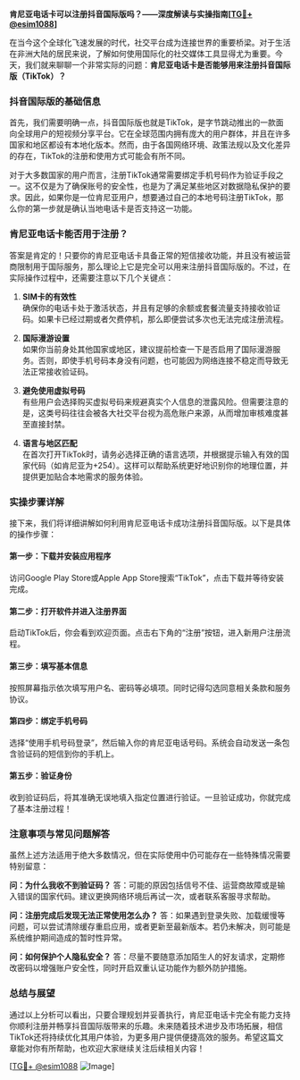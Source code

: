 **肯尼亚电话卡可以注册抖音国际版吗？——深度解读与实操指南[[TG💪+ @esim1088](https://t.me/s/esim1088)]**

在当今这个全球化飞速发展的时代，社交平台成为连接世界的重要桥梁。对于生活在非洲大陆的居民来说，了解如何使用国际化的社交媒体工具显得尤为重要。今天，我们就来聊聊一个非常实际的问题：**肯尼亚电话卡是否能够用来注册抖音国际版（TikTok）？**

### 抖音国际版的基础信息

首先，我们需要明确一点，抖音国际版也就是TikTok，是字节跳动推出的一款面向全球用户的短视频分享平台。它在全球范围内拥有庞大的用户群体，并且在许多国家和地区都设有本地化版本。然而，由于各国网络环境、政策法规以及文化差异的存在，TikTok的注册和使用方式可能会有所不同。

对于大多数国家的用户而言，注册TikTok通常需要绑定手机号码作为验证手段之一。这不仅是为了确保账号的安全性，也是为了满足某些地区对数据隐私保护的要求。因此，如果你是一位肯尼亚用户，想要通过自己的本地号码注册TikTok，那么你的第一步就是确认当地电话卡是否支持这一功能。

### 肯尼亚电话卡能否用于注册？

答案是肯定的！只要你的肯尼亚电话卡具备正常的短信接收功能，并且没有被运营商限制用于国际服务，那么理论上它是完全可以用来注册抖音国际版的。不过，在实际操作过程中，还需要注意以下几个关键点：

1. **SIM卡的有效性**  
   确保你的电话卡处于激活状态，并且有足够的余额或套餐流量支持接收验证码。如果卡已经过期或者欠费停机，那么即便尝试多次也无法完成注册流程。

2. **国际漫游设置**  
   如果你当前身处其他国家或地区，建议提前检查一下是否启用了国际漫游服务。否则，即使手机号码本身没有问题，也可能因为网络连接不稳定而导致无法正常接收验证码。

3. **避免使用虚拟号码**  
   有些用户会选择购买虚拟号码来规避真实个人信息的泄露风险。但需要注意的是，这类号码往往会被各大社交平台视为高危账户来源，从而增加审核难度甚至直接封禁。

4. **语言与地区匹配**  
   在首次打开TikTok时，请务必选择正确的语言选项，并根据提示输入有效的国家代码（如肯尼亚为+254）。这样可以帮助系统更好地识别你的地理位置，并提供更加贴合本地需求的服务体验。

### 实操步骤详解

接下来，我们将详细讲解如何利用肯尼亚电话卡成功注册抖音国际版。以下是具体的操作步骤：

#### 第一步：下载并安装应用程序
访问Google Play Store或Apple App Store搜索“TikTok”，点击下载并等待安装完成。

#### 第二步：打开软件并进入注册界面
启动TikTok后，你会看到欢迎页面。点击右下角的“注册”按钮，进入新用户注册流程。

#### 第三步：填写基本信息
按照屏幕指示依次填写用户名、密码等必填项。同时记得勾选同意相关条款和服务协议。

#### 第四步：绑定手机号码
选择“使用手机号码登录”，然后输入你的肯尼亚电话号码。系统会自动发送一条包含验证码的短信到你的手机上。

#### 第五步：验证身份
收到验证码后，将其准确无误地填入指定位置进行验证。一旦验证成功，你就完成了基本注册过程！

### 注意事项与常见问题解答

虽然上述方法适用于绝大多数情况，但在实际使用中仍可能存在一些特殊情况需要特别留意：

**问：为什么我收不到验证码？**
答：可能的原因包括信号不佳、运营商故障或是输入错误的国家代码。建议更换网络环境后再试一次，或者联系客服寻求帮助。

**问：注册完成后发现无法正常使用怎么办？**
答：如果遇到登录失败、加载缓慢等问题，可以尝试清除缓存重启应用，或者更新至最新版本。若仍未解决，则可能是系统维护期间造成的暂时性异常。

**问：如何保护个人隐私安全？**
答：尽量不要随意添加陌生人的好友请求，定期修改密码以增强账户安全性，同时开启双重认证功能作为额外防护措施。

### 总结与展望

通过以上分析可以看出，只要合理规划并妥善执行，肯尼亚电话卡完全有能力支持你顺利注册并畅享抖音国际版带来的乐趣。未来随着技术进步及市场拓展，相信TikTok还将持续优化其用户体验，为更多用户提供便捷高效的服务。希望这篇文章能对你有所帮助，也欢迎大家继续关注后续相关内容！

[[TG💪+ @esim1088](https://t.me/s/esim1088) ![Image](https://i.postimg.cc/4NQfJmqS/Snipaste-2025-05-13-00-14-12.png)]